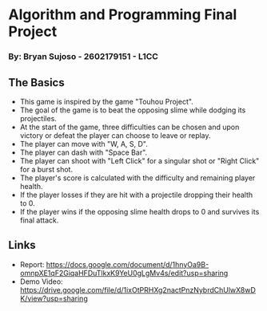 # Algorithm and Programming Final Project
### By: Bryan Sujoso - 2602179151 - L1CC

## The Basics
- This game is inspired by the game "Touhou Project".
- The goal of the game is to beat the opposing slime while dodging its projectiles.
- At the start of the game, three difficulties can be chosen and upon victory or defeat the player can choose to leave or replay.
- The player can move with "W, A, S, D".
- The player can dash with "Space Bar".
- The player can shoot with "Left Click" for a singular shot or "Right Click" for a burst shot.
- The player's score is calculated with the difficulty and remaining player health.
- If the player losses if they are hit with a projectile dropping their health to 0.
- If the player wins if the opposing slime health drops to 0 and survives its final attack. 

## Links
- Report: https://docs.google.com/document/d/1hnyOa9B-omnpXE1qF2GiqaHFDuTlkxK9YeU0gLgMv4s/edit?usp=sharing
- Demo Video: https://drive.google.com/file/d/1ixOtPRHXg2nactPnzNybrdChUlwX8wDK/view?usp=sharing
